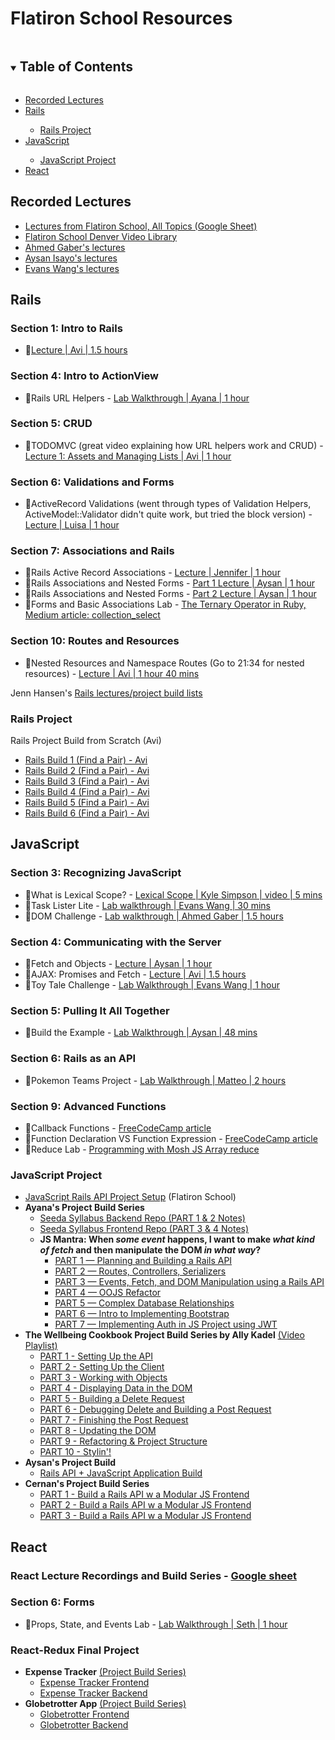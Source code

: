 # Flatiron School Resources

<!-- TABLE OF CONTENTS -->
<details open="open">
  <summary><h2 style="display: inline-block">Table of Contents</h2></summary>
  <ul>
    <li><a href="#recorded-lectures">Recorded Lectures</a></li>
    <li><a href="#rails">Rails</a></li>
    <ul>
        <li><a href="#rails-project">Rails Project</a></li>
    </ul>
    <li><a href="#javascript">JavaScript</a></li>
    <ul>
        <li><a href="#javascript-project">JavaScript Project</a></li>
    </ul>
    <li><a href="#react">React</a></li>
  </ul>
</details>

## Recorded Lectures
* [Lectures from Flatiron School, All Topics (Google Sheet)](https://docs.google.com/spreadsheets/d/1a-hlF6DurA_GHxcTUjNiFl4_Oju7LAtRGY-lhvV54bQ/edit#gid=1112612743)
* [Flatiron School Denver Video Library](https://flatiron-school-denver.firebaseapp.com/videos)
* [Ahmed Gaber's lectures](https://www.youtube.com/channel/UCMNRjLzNMahLgpl-313KkJw/playlists)
* [Aysan Isayo's lectures](https://www.youtube.com/channel/UCXWvMA6QfunUPIVkCTR8vKg/videos)
* [Evans Wang's lectures](https://www.youtube.com/channel/UCWVPBpwgLrXBllde_xactyg/videos)

## Rails

### Section 1: Intro to Rails
* 📓[Lecture | Avi | 1.5 hours](https://www.youtube.com/watch?v=KKQ8lpEyw2g&feature=emb_title)
### Section 4: Intro to ActionView
* 🧪Rails URL Helpers - [Lab Walkthrough | Ayana | 1 hour](https://www.youtube.com/watch?v=xCSzwC_eDbk&feature=youtu.be)
### Section 5: CRUD
* 📓TODOMVC (great video explaining how URL helpers work and CRUD) - [Lecture 1: Assets and Managing Lists | Avi | 1 hour](https://www.youtube.com/watch?v=Bltz_Dz8bSw&feature=emb_title)
### Section 6: Validations and Forms
* 📓ActiveRecord Validations (went through types of Validation Helpers, ActiveModel::Validator didn't quite work, but tried the block version) - [Lecture | Luisa | 1 hour](https://www.youtube.com/watch?v=5jn2g5uGOys&feature=emb_title)
### Section 7: Associations and Rails
* 📓Rails Active Record Associations - [Lecture | Jennifer | 1 hour](https://www.youtube.com/watch?v=OwW2vB0gkXg&feature=emb_title)
* 📓Rails Associations and Nested Forms - [Part 1 Lecture | Aysan | 1 hour](https://www.youtube.com/watch?v=USInXLaVJlc&t=2143s)
* 📓Rails Associations and Nested Forms - [Part 2 Lecture | Aysan | 1 hour](https://www.youtube.com/watch?v=yaTaWOILTS0)
* 🧪Forms and Basic Associations Lab - [The Ternary Operator in Ruby, Medium article: collection_select](https://medium.com/@dru_edmondson/the-ternary-operator-in-ruby-1e87b57f2fc9)
### Section 10: Routes and Resources
* 📓Nested Resources and Namespace Routes (Go to 21:34 for nested resources) - [Lecture | Avi | 1 hour 40 mins](https://www.youtube.com/watch?v=AEMzXU55vLo&feature=emb_title)

Jenn Hansen's [Rails lectures/project build lists](https://docs.google.com/document/d/1VQ3JXDxxmSpqmeXvMozAB09kEWCvHQpiHYEcckzGvx0/edit)

### Rails Project
Rails Project Build from Scratch (Avi)
* [Rails Build 1 (Find a Pair) - Avi](https://www.youtube.com/watch?v=Y9yM205nBAA&feature=emb_title)
* [Rails Build 2 (Find a Pair) - Avi](https://www.youtube.com/watch?v=jEdXPw33QGU&feature=emb_title)
* [Rails Build 3 (Find a Pair) - Avi](https://www.youtube.com/watch?v=JfJ8qG-E1Og&feature=emb_title)
* [Rails Build 4 (Find a Pair) - Avi](https://www.youtube.com/watch?v=k0ITd43qR3Q)
* [Rails Build 5 (Find a Pair) - Avi](https://www.youtube.com/watch?v=Qai-3ggk-zM&feature=emb_title)
* [Rails Build 6 (Find a Pair) - Avi](https://www.youtube.com/watch?v=Vsr3wWoxUrQ&feature=emb_title)


## JavaScript

### Section 3: Recognizing JavaScript
* 📓What is Lexical Scope? - [Lexical Scope | Kyle Simpson | video | 5 mins](https://www.youtube.com/watch?v=dHYhMP8ESuk)
* 🧪Task Lister Lite - [Lab walkthrough | Evans Wang | 30 mins](https://www.youtube.com/watch?v=cAVKZ6Pvf2E&feature=youtu.be)
* 🧪DOM Challenge - [Lab walkthrough | Ahmed Gaber | 1.5 hours](https://www.youtube.com/watch?v=ODxpIsfEfCA&feature=youtu.be)
### Section 4: Communicating with the Server
* 📓Fetch and Objects - [Lecture | Aysan | 1 hour](https://www.youtube.com/watch?v=rU5tV3JvLYI&t=43s)
* 📓AJAX: Promises and Fetch - [Lecture | Avi | 1.5 hours](https://www.youtube.com/watch?v=66NMDEFvhhQ&feature=emb_title)
* 🧪Toy Tale Challenge - [Lab Walkthrough | Evans Wang | 1 hour](https://www.youtube.com/watch?v=qHt4kUp_zFs&feature=youtu.be)
### Section 5: Pulling It All Together
* 🧪Build the Example - [Lab Walkthrough | Aysan | 48 mins](https://www.youtube.com/watch?v=DjWpJlmkN6c)
### Section 6: Rails as an API
* 🧪Pokemon Teams Project - [Lab Walkthrough | Matteo | 2 hours](https://www.youtube.com/watch?v=SkfcGWWve6A&feature=emb_err_woyt)
### Section 9: Advanced Functions
* 📓Callback Functions - [FreeCodeCamp article](https://www.freecodecamp.org/news/javascript-callback-functions-what-are-callbacks-in-js-and-how-to-use-them/)
* 📓Function Declaration VS Function Expression - [FreeCodeCamp article](https://www.freecodecamp.org/news/when-to-use-a-function-declarations-vs-a-function-expression-70f15152a0a0/)
* 🧪Reduce Lab - [Programming with Mosh JS Array reduce](https://www.youtube.com/watch?v=g1C40tDP0Bk)

### JavaScript Project
* [JavaScript Rails API Project Setup](https://github.com/learn-co-curriculum/mod3-project-week-setup-example) (Flatiron School)
* **Ayana's Project Build Series**
  * [Seeda Syllabus Backend Repo (PART 1 & 2 Notes)](https://github.com/AyanaZaire/seeda_syllabus_backend)
  * [Seeda Syllabus Frontend Repo (PART 3 & 4 Notes)](https://github.com/AyanaZaire/seeda_syllabus_frontend)
  * **JS Mantra: When _some event_ happens, I want to make _what kind of fetch_ and then manipulate the DOM _in what way_?**
    * [PART 1 — Planning and Building a Rails API](https://www.youtube.com/watch?v=Q5R7HSqdGFk&feature=youtu.be)
    * [PART 2 — Routes, Controllers, Serializers](https://www.youtube.com/watch?v=sLrFiwhMPZU&feature=youtu.be)
    * [PART 3 — Events, Fetch, and DOM Manipulation using a Rails API](https://www.youtube.com/watch?v=2xvuGWI3H58&feature=youtu.be)
    * [PART 4 — OOJS Refactor](https://www.youtube.com/watch?v=oUiLxmgOvJ8&feature=youtu.be)
    * [PART 5 — Complex Database Relationships](https://www.youtube.com/watch?v=a3gGu-g7ty8)
    * [PART 6 — Intro to Implementing Bootstrap](https://www.youtube.com/watch?v=CSDHsmNrCEc&feature=youtu.be)
    * [PART 7 — Implementing Auth in JS Project using JWT](https://www.youtube.com/watch?v=3PCeETWv_D4&feature=youtu.be)
* **The Wellbeing Cookbook Project Build Series by Ally Kadel** [(Video Playlist)](https://www.youtube.com/playlist?list=PLNUiyK37z4zG1-hogOkAGjm5E0uG1GXTl)
  * [PART 1 - Setting Up the API](https://youtu.be/CVywglmUwnQ)
  * [PART 2 - Setting Up the Client](https://youtu.be/eHVHvgg7dso)
  * [PART 3 - Working with Objects](https://youtu.be/hlj5tKlZNuw)
  * [PART 4 - Displaying Data in the DOM](https://youtu.be/6nGmnCYf2Is)
  * [PART 5 - Building a Delete Request](https://youtu.be/wGdc4FUTOWc)
  * [PART 6 - Debugging Delete and Building a Post Request](https://youtu.be/DKu6Cx2KKqU)
  * [PART 7 - Finishing the Post Request](https://youtu.be/LVEHO7izDug)
  * [PART 8 - Updating the DOM](https://youtu.be/h-QdsdSNAHE)
  * [PART 9 - Refactoring & Project Structure](https://youtu.be/71A8ta3T7L8)
  * [PART 10 - Stylin'!](https://youtu.be/rwr6MADmpcs)
* **Aysan's Project Build**
  * [Rails API + JavaScript Application Build](https://www.youtube.com/watch?v=CxZ-fG2KGsY)
* **Cernan's Project Build Series**
  * [PART 1 - Build a Rails API w a Modular JS Frontend](https://www.youtube.com/watch?v=seCqoRBCq9U)
  * [PART 2 - Build a Rails API w a Modular JS Frontend](https://www.youtube.com/watch?v=O0fjpcF6s60)
  * [PART 3 - Build a Rails API w a Modular JS Frontend](https://www.youtube.com/watch?v=1ql2-kIQz_M)

## React

### React Lecture Recordings and Build Series - [Google sheet](https://docs.google.com/spreadsheets/d/1SOQpQ8J7czckQbGJA9OczfEIPNFspONSzS4CrYb3jOM/edit#gid=0)

### Section 6: Forms
* 🧪Props, State, and Events Lab - [Lab Walkthrough | Seth | 1 hour](https://www.youtube.com/watch?v=VkgWPl9l4nw)

### React-Redux Final Project
* **Expense Tracker** [(Project Build Series)](https://instruction.learn.co/student/video_lectures#/?query=expense-tracker)
  * [Expense Tracker Frontend](https://github.com/Awilmerding1/expenses-frontend)
  * [Expense Tracker Backend](https://github.com/Awilmerding1/expenses-backend)
* **Globetrotter App** [(Project Build Series)](https://instruction.learn.co/student/video_lectures#/?query=globetrotter)
  * [Globetrotter Frontend](https://github.com/howardbdev/globetrotter-frontend)
  * [Globetrotter Backend](https://github.com/howardbdev/globetrotter-backend)
